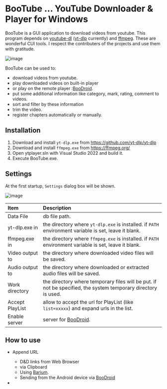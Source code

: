 # BooTube ... YouTube Downloader & Player for Windows

BooTube is a GUI application to download videos from youtube. This program depends on [youtube-dl](https://youtube-dl.org/) ([yt-dlp](https://github.com/yt-dlp/yt-dlp) currently) and [ffmpeg](https://ffmpeg.org/). These are wonderful CUI tools. I respect the contributers of the projects and use them with gratitude.

![image](https://user-images.githubusercontent.com/11642381/161997295-9f653e7e-c4e3-43da-9f23-b9121914a8e5.png)

BooTube can be used to:

- download videos from youtube.
- play downloaded videos on built-in player
- or play on the remote player :[BooDroid](https://github.com/toyota-m2k/boodroid).
- put some additional information like category, mark, rating, comment to videos.
- sort and filter by these information
- trim the video.
- register chapters automatically or manually.

## Installation

1. Download and install `yt-dlp.exe` from https://github.com/yt-dlp/yt-dlp
2. Download and install  `ffmpeg.exe` from https://ffmpeg.org/
3. Open ytplayer.sln with Visual Studio 2022 and build it.
4. Execute BooTube.exe.

## Settings

At the first startup, `Settings` dialog box will be shown.

![image](https://user-images.githubusercontent.com/11642381/162000494-d4e69121-157b-4044-a595-a00d47fdb458.png)

|Item|Description|
|:--|:--|
|Data File|db file path.|
|yt-dlp.exe in|the directory where `yt-dlp.exe` is installed. if `PATH` environment variable is set, leave it blank.|
|ffmpeg.exe in|the directory where `ffmpeg.exe` is installed. if `PATH` environment variable is set, leave it blank.|
|Video output to|the directory where downloaded video files will be saved.|
|Audio output to|the directory where downloaded or extracted audio files will be saved.|
|Work directory|the directory where temporary files will be put. if not be specified, the system temporary directory is used.|
|Accept PlayList|allow to accept the url for PlayList (like `list=xxxxx`) and expand urls in the list.|
|Enable server|server for [BooDroid](https://github.com/toyota-m2k/boodroid).|


## How to use

- Append URL
  - D&D links from Web Browser
  - via Clipboard
  - Using [Barium](https://github.com/toyota-m2k/ytbrowser).
  - Sending from the Android device via [BooDroid](https://github.com/toyota-m2k/boodroid)

-  
